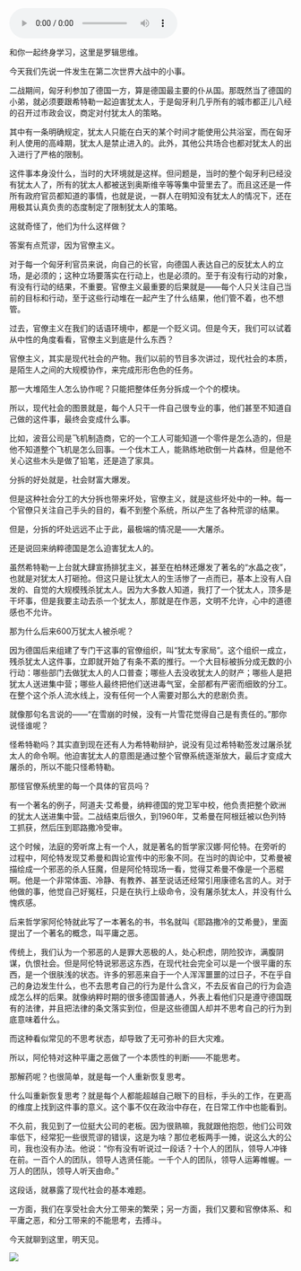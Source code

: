 <audio src="http://igetoss.cdn.igetget.com/mp3/201705/03/201705032243107309769976.mp3" controls="controls">您的浏览器不支持 audio 标签。</audio><p>和你一起终身学习，这里是罗辑思维。</p><p>今天我们先说一件发生在第二次世界大战中的小事。&nbsp;</p><p>二战期间，匈牙利参加了德国一方，算是德国最主要的仆从国。那既然当了德国的小弟，就必须要跟希特勒一起迫害犹太人，于是匈牙利几乎所有的城市都正儿八经的召开过市政会议，商定对付犹太人的策略。</p><p>其中有一条明确规定，犹太人只能在白天的某个时间才能使用公共浴室，而在匈牙利人使用的高峰期，犹太人是禁止进入的。此外，其他公共场合也都对犹太人的出入进行了严格的限制。</p><p>这件事本身没什么，当时的大环境就是这样。但问题是，当时的整个匈牙利已经没有犹太人了，所有的犹太人都被送到奥斯维辛等等集中营里去了。而且这还是一件所有政府官员都知道的事情，也就是说，一群人在明知没有犹太人的情况下，还在用极其认真负责的态度制定了限制犹太人的策略。</p><p>这就奇怪了，他们为什么这样做？</p><p>答案有点荒谬，因为官僚主义。&nbsp;</p><p>对于每一个匈牙利官员来说，向自己的长官，向德国人表达自己的反犹太人的立场，是必须的；这种立场要落实在行动上，也是必须的。至于有没有行动的对象，有没有行动的结果，不重要。官僚主义最重要的后果就是——每个人只关注自己当前的目标和行动，至于这些行动堆在一起产生了什么结果，他们管不着，也不想管。</p><p>过去，官僚主义在我们的话语环境中，都是一个贬义词。但是今天，我们可以试着从中性的角度看看，官僚主义到底是什么东西？</p><p>官僚主义，其实是现代社会的产物。我们以前的节目多次讲过，现代社会的本质，是陌生人之间的大规模协作，来完成形形色色的任务。</p><p>那一大堆陌生人怎么协作呢？只能把整体任务分拆成一个个的模块。</p><p>所以，现代社会的图景就是，每个人只干一件自己很专业的事，他们甚至不知道自己做的这件事，最终会变成什么事。</p><p>比如，波音公司是飞机制造商，它的一个工人可能知道一个零件是怎么造的，但是他不知道整个飞机是怎么回事。一个伐木工人，能熟练地砍倒一片森林，但是他不关心这些木头是做了铅笔，还是造了家具。</p><p>分拆的好处就是，社会财富大爆发。</p><p>但是这种社会分工的大分拆也带来坏处，官僚主义，就是这些坏处中的一种。每一个官僚只关注自己手头的目的，看不到整个系统，所以产生了各种荒谬的结果。</p><p>但是，分拆的坏处远远不止于此，最极端的情况是——大屠杀。</p><p>还是说回来纳粹德国是怎么迫害犹太人的。</p><p>虽然希特勒一上台就大肆宣扬排犹主义，甚至在柏林还爆发了著名的“水晶之夜”，也就是对犹太人打砸抢。但这只是让犹太人的生活惨了一点而已，基本上没有人自发的、自觉的大规模残杀犹太人。因为大多数人知道，我打了一个犹太人，顶多是干坏事，但是我要主动去杀一个犹太人，那就是在作恶，文明不允许，心中的道德感也不允许。</p><p>那为什么后来600万犹太人被杀呢？</p><p>因为德国后来组建了专门干这事的官僚组织，叫“犹太专家局”。这个组织一成立，残杀犹太人这件事，立即就开始了有条不紊的推行。一个大目标被拆分成无数的小行动：哪些部门去做犹太人的人口普查；哪些人去没收犹太人的财产；哪些人是把犹太人送进集中营；哪些人最终把他们送进毒气室，全部都有严密而细致的分工。在整个这个杀人流水线上，没有任何一个人需要对那么大的悲剧负责。</p><p>就像那句名言说的——“在雪崩的时候，没有一片雪花觉得自己是有责任的。”那你说怪谁呢？</p><p>怪希特勒吗？其实直到现在还有人为希特勒辩护，说没有见过希特勒签发过屠杀犹太人的命令啊。他迫害犹太人的意图是通过整个官僚系统逐渐放大，最后才变成大屠杀的，所以不能只怪希特勒。</p><p>那怪官僚系统里的每一个具体的官员吗？</p><p>有一个著名的例子，阿道夫·艾希曼，纳粹德国的党卫军中校，他负责把整个欧洲的犹太人送进集中营。二战结束后很久，到1960年，艾希曼在阿根廷被以色列特工抓获，然后压到耶路撒冷受审。</p><p>这个时候，法庭的旁听席上有一个人，就是著名的哲学家汉娜·阿伦特。在旁听的过程中，阿伦特发现艾希曼和舆论宣传中的形象不同。在当时的舆论中，艾希曼被描绘成一个邪恶的杀人狂魔，但是阿伦特现场一看，觉得艾希曼不像是一个恶棍啊。他是一个非常体面、冷静、有教养、甚至说话还经常引用康德名言的人。对于他做的事，他觉自己好冤枉，只是在执行上级命令，没有屠杀犹太人，并没有什么愧疚感。</p><p>后来哲学家阿伦特就此写了一本著名的书，书名就叫《耶路撒冷的艾希曼》，里面提出了一个著名的概念，叫平庸之恶。</p><p>传统上，我们认为一个邪恶的人是罪大恶极的人，处心积虑，阴险狡诈，满腹阴谋，仇恨社会。但是阿伦特说邪恶这东西，在现代社会完全可以是一个很平庸的东西，是一个很肤浅的状态。许多的邪恶来自于一个人浑浑噩噩的过日子，不在乎自己的身边发生什么，也不去思考自己的行为是什么含义，不去反省自己的行为会造成怎么样的后果。就像纳粹时期的很多德国普通人，外表上看他们只是遵守德国既有的法律，并且把法律的条文落实到位，但是这些德国人却并不思考自己的行为到底意味着什么。</p><p>而这种看似常见的不思考状态，却导致了无可弥补的巨大灾难。</p><p>所以，阿伦特对这种平庸之恶做了一个本质性的判断——不能思考。</p><p>那解药呢？也很简单，就是每一个人重新恢复思考。</p><p>什么叫重新恢复思考？就是每个人都能超越自己眼下的目标，手头的工作，在更高的维度上找到这件事的意义。这个事不仅在政治中存在，在日常工作中也能看到。</p><p>不久前，我见到了一位挺大公司的老板。因为很熟嘛，我就跟他抱怨，他们公司效率低下，经常犯一些很荒谬的错误，这是为啥？那位老板两手一摊，说这么大的公司，我也没有办法。他说：“你有没有听说过一段话？十个人的团队，领导人冲锋在前。一百个人的团队，领导人选贤任能。一千个人的团队，领导人运筹帷幄。一万人的团队，领导人听天由命。”</p><p>这段话，就暴露了现代社会的基本难题。</p><p>一方面，我们在享受社会大分工带来的繁荣；另一方面，我们又要和官僚体系、和平庸之恶，和分工带来的不能思考，去搏斗。</p><p>今天就聊到这里，明天见。</p><img src="https://piccdn.igetget.com/img/201705/03/201705032348079654434837.jpg" />